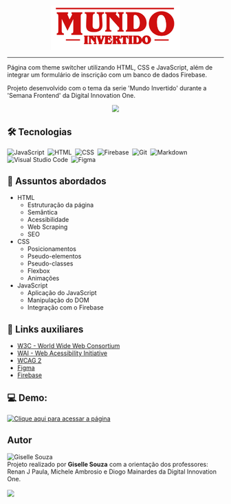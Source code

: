 <p align="center">
    <img width="300" src="./assets/images/banner/logo.svg">
</p>

-------
Página com theme switcher utilizando HTML, CSS e JavaScript, além de integrar um formulário de inscrição com um banco de dados Firebase.

Projeto desenvolvido com o tema da serie 'Mundo Invertido' durante a 'Semana Frontend' da Digital Innovation One.

<p align="center">
    <img src="./assets/images/gifDemoPage.gif">
</p>

## 🛠 Tecnologias
![JavaScript](https://img.shields.io/badge/-JavaScript-05122A?style=flat&logo=javascript)&nbsp;
![HTML](https://img.shields.io/badge/-HTML-05122A?style=flat&logo=HTML5)&nbsp;
![CSS](https://img.shields.io/badge/-CSS-05122A?style=flat&logo=CSS3&logoColor=1572B6)&nbsp;
![Firebase](https://img.shields.io/badge/Firebase-05122A?style=flat&logo=firebase&logoColor=white)&nbsp;
![Git](https://img.shields.io/badge/-Git-05122A?style=flat&logo=git)&nbsp;
![Markdown](https://img.shields.io/badge/-Markdown-05122A?style=flat&logo=markdown)&nbsp;
![Visual Studio Code](https://img.shields.io/badge/-Visual%20Studio%20Code-05122A?style=flat&logo=visual-studio-code&logoColor=007ACC)&nbsp;
![Figma](https://img.shields.io/badge/Figma-05122A?style=flat&logo=figma&logoColor=white)&nbsp;

## 💬 Assuntos abordados
- HTML
    - Estruturação da página 
    - Semântica
    - Acessibilidade
    - Web Scraping
    - SEO
- CSS
    - Posicionamentos
    - Pseudo-elementos
    - Pseudo-classes
    - Flexbox
    - Animações 
- JavaScript
    - Aplicação do JavaScript
    - Manipulação do DOM
    - Integração com o Firebase

## 🔗 Links auxiliares

- [W3C - World Wide Web Consortium](http://w3c.org)
- [WAI - Web Acessibility Initiative](https://www.w3.org/WAI/)
- [WCAG 2](https://www.w3.org/WAI/WCAG21/quickref/) 
- [Figma](https://www.figma.com/file/I3Q42CcVUziRN3iMfTrbfb/Stranger-Things?node-id=0%3A1) 
- [Firebase](https://firebase.google.com/docs/web/setup?authuser=0&hl=pt)

## 💻 Demo:

<a href="https://gisellesouzaa.github.io/frontend-mundo-invertido/" target="_blank"><img align="center" alt="Clique aqui para acessar a página" src="https://img.shields.io/badge/Clique_aqui_para_acessar_a_página-D12228?style=flat&logoColor=white"></a>

## Autor

<img alt="Giselle Souza" title="Giselle Souza" src="https://github.com/gisellesouzaa.png" height="100" width="100"/>
<br>
Projeto realizado por <strong>Giselle Souza</strong> com a orientação dos professores: <br> Renan J Paula, Michele Ambrosio e Diogo Mainardes da Digital Innovation One.
<br><br>
<a href="https://www.linkedin.com/in/giselle-de-souza-gabriel/" target="_blank"><img src="https://img.shields.io/badge/-LinkedIn-%230077B5?style=flat&logo=linkedin&logoColor=white" target="_blank"></a>
